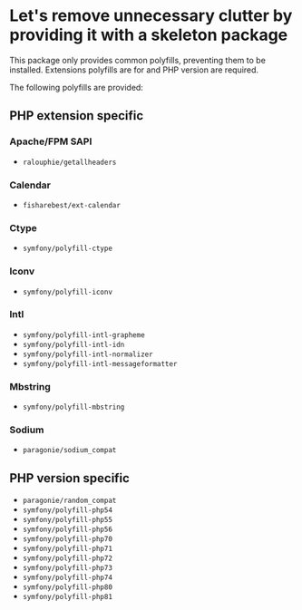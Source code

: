 # Let's remove unnecessary clutter by providing it with a skeleton package

This package only provides common polyfills, preventing them to be installed. Extensions polyfills are for and PHP version are required.

The following polyfills are provided:

## PHP extension specific

### Apache/FPM SAPI

* `ralouphie/getallheaders` 

### Calendar

* `fisharebest/ext-calendar` 

### Ctype

* `symfony/polyfill-ctype`

### Iconv

* `symfony/polyfill-iconv`

### Intl

* `symfony/polyfill-intl-grapheme`
* `symfony/polyfill-intl-idn`
* `symfony/polyfill-intl-normalizer`
* `symfony/polyfill-intl-messageformatter`

### Mbstring

* `symfony/polyfill-mbstring`

### Sodium

* `paragonie/sodium_compat`

## PHP version specific

* `paragonie/random_compat`
* `symfony/polyfill-php54`
* `symfony/polyfill-php55`
* `symfony/polyfill-php56`
* `symfony/polyfill-php70`
* `symfony/polyfill-php71`
* `symfony/polyfill-php72`
* `symfony/polyfill-php73`
* `symfony/polyfill-php74`
* `symfony/polyfill-php80`
* `symfony/polyfill-php81`

